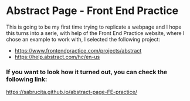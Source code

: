 # Abstract Page - Front End Practice

This is going to be my first time trying to replicate a webpage and I hope this turns into a serie, with help of the
Front End Practice website, where I chose an example to work with, I selected the following project:

- https://www.frontendpractice.com/projects/abstract
- https://help.abstract.com/hc/en-us

### If you want to look how it turned out, you can check the following link:

https://sabrucita.github.io/abstract-page-FE-practice/
